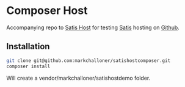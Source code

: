 # Composer Host

Accompanying repo to [Satis Host] for testing [Satis] hosting on [Github].

## Installation

``` bash
git clone git@github.com:markchalloner/satishostcomposer.git
composer install
```

Will create a vendor/markchalloner/satishostdemo folder.

[Satis Host]: https://github.com/markchalloner/satishost
[Satis]: https://getcomposer.org/doc/articles/handling-private-packages-with-satis.md#satis
[Github]: https://github.com
